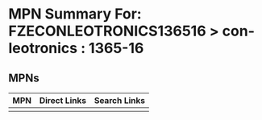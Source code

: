 



# MPN Summary For: FZECONLEOTRONICS136516 > con-leotronics : 1365-16

## MPNs
  

|MPN|Direct Links|Search Links|
| :--- | :--- | :--- |
||||
